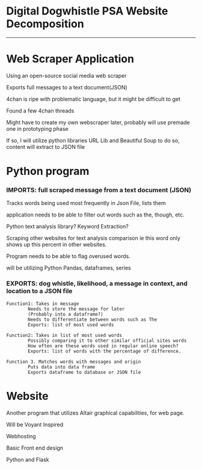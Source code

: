 

# Digital Dogwhistle PSA Website Decomposition

_____


# Web Scraper Application


Using an open-source social media web scraper

Exports full messages to a text document(JSON)

4chan is ripe with problematic language, but it might be difficult to get

Found a few 4chan threads

Might have to create my own webscraper later, probably will use premade one in prototyping phase

If so, I will utilize python libraries URL Lib and Beautiful Soup to do so, content will extract to JSON file



# Python program


### IMPORTS: full scraped message from a text document (JSON)
Tracks words being used most frequently in Json File, lists them

application needs to be able to filter out words such as the, though, etc.

Python text analysis library? Keyword Extraction?


Scraping other websites for text analysis comparison ie this word only shows up this percent in other websites.

Program needs to be able to flag overused words.


will be utilizing Python Pandas, dataframes, series


### EXPORTS: dog whistle, likelihood, a message in context, and location to a JSON file


	Function1: Takes in message
			Needs to store the message for later
			(Probably into a dataframe?)
			Needs to differentiate between words such as The
			Exports: list of most used words

	Function2: Takes in list of most used words
			Possibly comparing it to other similar official sites words
			How often are these words used in regular online speech?
			Exports: list of words with the percentage of difference.

	Function 3. Matches words with messages and origin
			Puts data into data frame
			Exports dataframe to database or JSON file









# Website
Another program that utilizes Altair graphical capabilities, for web page.

Will be Voyant Inspired


Webhosting

Basic Front end design


Python and Flask





